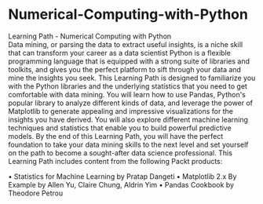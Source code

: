 # Numerical-Computing-with-Python
Learning Path - Numerical Computing with Python
<br>
Data mining, or parsing the data to extract useful insights, is a niche skill that can transform your career as a data scientist Python is a flexible programming language that is equipped with a strong suite of libraries and toolkits, and gives you the perfect platform to sift through your data and mine the insights you seek. This Learning Path is designed to familiarize you with the Python libraries and the underlying statistics that you need to get comfortable with data mining.
You will learn how to use Pandas, Python's popular library to analyze different kinds of data, and leverage the power of Matplotlib to generate appealing and impressive visualizations for the insights you have derived. You will also explore different machine learning techniques and statistics that enable you to build powerful predictive models.
By the end of this Learning Path, you will have the perfect foundation to take your data mining skills to the next level and set yourself on the path to become a sought-after data science professional.
This Learning Path includes content from the following Packt products:

•	Statistics for Machine Learning by Pratap Dangeti
•	Matplotlib 2.x By Example by Allen Yu, Claire Chung, Aldrin Yim
•	Pandas Cookbook by Theodore Petrou
